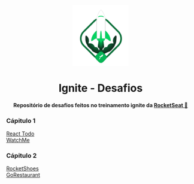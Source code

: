 <div align="center">
  <img src=".github/ignite.svg" alt="WatchMe" width="150">
  <h1>Ignite - Desafios</h1>
  <h4>
    Repositório de desafios feitos no treinamento ignite da
    <a href="https://www.rocketseat.com.br" target="_blank">
      RocketSeat 🚀
    </a>
  </h4>
</div>

### Cápitulo 1

<a href="https://github.com/capelaum/ignite-desafios/tree/main/TodoList">
  React Todo
</a>
<br />
<a href="https://github.com/capelaum/ignite-desafios/tree/main/WhatchMe">
  WatchMe
</a>

### Cápitulo 2

<a href="https://github.com/capelaum/ignite-desafios/tree/main/RocketShoes">
  RocketShoes
</a>
<br />
<a href="https://github.com/capelaum/ignite-desafios/tree/main/GoRestaurant">
  GoRestaurant
</a>

[rocketseat]: https://www.rocketseat.com.br
[todo]: https://capelaum-react-todo.netlify.app/
[watch_me]: https://www.github.com/capelaum/ignite-desafios/tree/main/WatchMe
[rocketshoes]: https://capelaum-rocketshoes.netlify.app/
[gorestaurant]: https://capelaum-go-restaurant.netlify.app/
